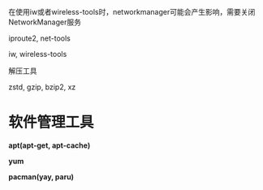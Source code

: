 在使用iw或者wireless-tools时，networkmanager可能会产生影响，需要关闭NetworkManager服务






iproute2, net-tools

iw, wireless-tools



解压工具

zstd, gzip, bzip2, xz



软件管理工具
===========


**apt(apt-get, apt-cache)**



**yum**



**pacman(yay, paru)**

